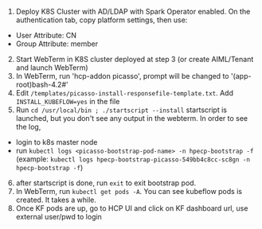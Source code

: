 1. Deploy K8S Cluster with AD/LDAP with Spark Operator enabled.  On the authentication tab, copy platform settings, then use:

 - User Attribute: CN
 - Group Attribute: member

2. Start WebTerm in K8S cluster deployed at step 3 (or create AIML/Tenant and launch WebTerm)
3. In WebTerm, run 'hcp-addon picasso', prompt will be changed to '(app-root)bash-4.2#'
4. Edit `/templates/picasso-install-responsefile-template.txt`. Add `INSTALL_KUBEFLOW=yes` in the file
5. Run `cd /usr/local/bin ; ./startscript --install`
startscript is launched, but you don't see any output in the webterm.
In order to see the log,
- login to k8s master node
- run `kubectl logs <picasso-bootstrap-pod-name> -n hpecp-bootstrap -f`
(example:  `kubectl logs hpecp-bootstrap-picasso-549bb4c8cc-sc8gn -n hpecp-bootstrap -f`)
6. after startscript is done, run `exit` to exit bootstrap pod.
7. In WebTerm, run `kubectl get pods -A`. You can see kubeflow pods is created. It takes a while.
8. Once KF pods are up, go to HCP UI and click on KF dashboard url, use external user/pwd to login

